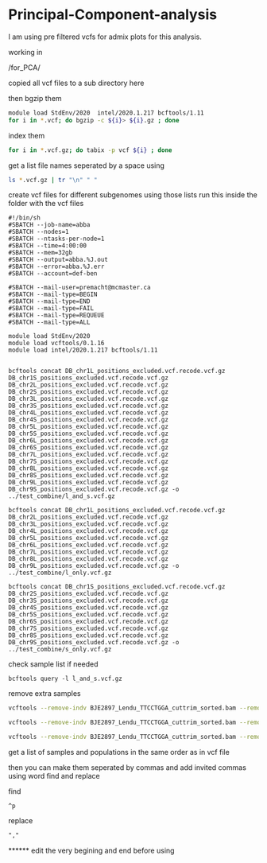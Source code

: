 # Principal-Component-analysis

I am using pre filtered vcfs for admix plots for this analysis.

working in

/for_PCA/

copied all vcf files to a sub directory here

then bgzip them

```bash
module load StdEnv/2020  intel/2020.1.217 bcftools/1.11
for i in *.vcf; do bgzip -c ${i}> ${i}.gz ; done
```
index them
```bash 
for i in *.vcf.gz; do tabix -p vcf ${i} ; done
```
get a list file names seperated by a space using
```bash
ls *.vcf.gz | tr "\n" " "
```

create vcf files for different subgenomes using those lists
run this inside the folder with the vcf files
```
#!/bin/sh
#SBATCH --job-name=abba
#SBATCH --nodes=1
#SBATCH --ntasks-per-node=1
#SBATCH --time=4:00:00
#SBATCH --mem=32gb
#SBATCH --output=abba.%J.out
#SBATCH --error=abba.%J.err
#SBATCH --account=def-ben

#SBATCH --mail-user=premacht@mcmaster.ca
#SBATCH --mail-type=BEGIN
#SBATCH --mail-type=END
#SBATCH --mail-type=FAIL
#SBATCH --mail-type=REQUEUE
#SBATCH --mail-type=ALL

module load StdEnv/2020
module load vcftools/0.1.16
module load intel/2020.1.217 bcftools/1.11


bcftools concat DB_chr1L_positions_excluded.vcf.recode.vcf.gz DB_chr1S_positions_excluded.vcf.recode.vcf.gz DB_chr2L_positions_excluded.vcf.recode.vcf.gz DB_chr2S_positions_excluded.vcf.recode.vcf.gz DB_chr3L_positions_excluded.vcf.recode.vcf.gz DB_chr3S_positions_excluded.vcf.recode.vcf.gz DB_chr4L_positions_excluded.vcf.recode.vcf.gz DB_chr4S_positions_excluded.vcf.recode.vcf.gz DB_chr5L_positions_excluded.vcf.recode.vcf.gz DB_chr5S_positions_excluded.vcf.recode.vcf.gz DB_chr6L_positions_excluded.vcf.recode.vcf.gz DB_chr6S_positions_excluded.vcf.recode.vcf.gz DB_chr7L_positions_excluded.vcf.recode.vcf.gz DB_chr7S_positions_excluded.vcf.recode.vcf.gz DB_chr8L_positions_excluded.vcf.recode.vcf.gz DB_chr8S_positions_excluded.vcf.recode.vcf.gz DB_chr9L_positions_excluded.vcf.recode.vcf.gz DB_chr9S_positions_excluded.vcf.recode.vcf.gz -o ../test_combine/l_and_s.vcf.gz

bcftools concat DB_chr1L_positions_excluded.vcf.recode.vcf.gz DB_chr2L_positions_excluded.vcf.recode.vcf.gz DB_chr3L_positions_excluded.vcf.recode.vcf.gz DB_chr4L_positions_excluded.vcf.recode.vcf.gz DB_chr5L_positions_excluded.vcf.recode.vcf.gz DB_chr6L_positions_excluded.vcf.recode.vcf.gz DB_chr7L_positions_excluded.vcf.recode.vcf.gz DB_chr8L_positions_excluded.vcf.recode.vcf.gz DB_chr9L_positions_excluded.vcf.recode.vcf.gz -o ../test_combine/l_only.vcf.gz

bcftools concat DB_chr1S_positions_excluded.vcf.recode.vcf.gz DB_chr2S_positions_excluded.vcf.recode.vcf.gz DB_chr3S_positions_excluded.vcf.recode.vcf.gz DB_chr4S_positions_excluded.vcf.recode.vcf.gz DB_chr5S_positions_excluded.vcf.recode.vcf.gz DB_chr6S_positions_excluded.vcf.recode.vcf.gz DB_chr7S_positions_excluded.vcf.recode.vcf.gz DB_chr8S_positions_excluded.vcf.recode.vcf.gz DB_chr9S_positions_excluded.vcf.recode.vcf.gz -o ../test_combine/s_only.vcf.gz
```
check sample list if needed
```
bcftools query -l l_and_s.vcf.gz
```
remove extra samples
```bash
vcftools --remove-indv BJE2897_Lendu_TTCCTGGA_cuttrim_sorted.bam --remove-indv BJE3252_Cameroon_TATCGGGA_cuttrim_sorted.bam --remove-indv RT5_Botsw_GGATTGGT_cuttrim_sorted.bam --remove-indv amnh17260_Nigeria_GTGAGGGT_cuttrim_sorted.bam --gzvcf l_and_s.vcf.gz --out ../extra_samples_removed_VCFs/samples_removed_l_and_s.vcf.gz --recode

vcftools --remove-indv BJE2897_Lendu_TTCCTGGA_cuttrim_sorted.bam --remove-indv BJE3252_Cameroon_TATCGGGA_cuttrim_sorted.bam --remove-indv RT5_Botsw_GGATTGGT_cuttrim_sorted.bam --remove-indv amnh17260_Nigeria_GTGAGGGT_cuttrim_sorted.bam --gzvcf l_only.vcf.gz --out ../extra_samples_removed_VCFs/samples_removed_l_only.vcf.gz --recode

vcftools --remove-indv BJE2897_Lendu_TTCCTGGA_cuttrim_sorted.bam --remove-indv BJE3252_Cameroon_TATCGGGA_cuttrim_sorted.bam --remove-indv RT5_Botsw_GGATTGGT_cuttrim_sorted.bam --remove-indv amnh17260_Nigeria_GTGAGGGT_cuttrim_sorted.bam --gzvcf s_only.vcf.gz --out ../extra_samples_removed_VCFs/samples_removed_s_only.vcf.gz --recode
```

get a list of samples and populations in the same order as in vcf file

then you can make them seperated by commas and add invited commas using word find and replace

find
```text
^p
```
replace
```txt
","
```

****** edit the very begining and end before using


